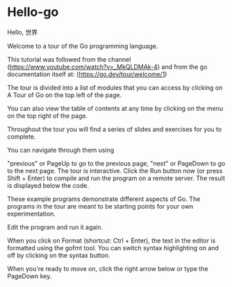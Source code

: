 # Hello-go

Hello, 世界

Welcome to a tour of the Go programming language.

This tutorial was followed from the channel (https://www.youtube.com/watch?v=_MkQLDMAk-4) and from the go documentation itself at: (https://go.dev/tour/welcome/1)

The tour is divided into a list of modules that you can access by clicking on A Tour of Go on the top left of the page.

You can also view the table of contents at any time by clicking on the menu on the top right of the page.

Throughout the tour you will find a series of slides and exercises for you to complete.

You can navigate through them using

"previous" or PageUp to go to the previous page,
"next" or PageDown to go to the next page.
The tour is interactive. Click the Run button now (or press Shift + Enter) to compile and run the program on a remote server. The result is displayed below the code.

These example programs demonstrate different aspects of Go. The programs in the tour are meant to be starting points for your own experimentation.

Edit the program and run it again.

When you click on Format (shortcut: Ctrl + Enter), the text in the editor is formatted using the gofmt tool. You can switch syntax highlighting on and off by clicking on the syntax button.

When you're ready to move on, click the right arrow below or type the PageDown key.
